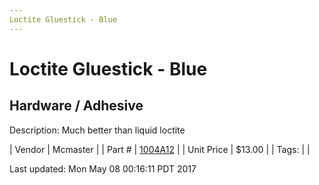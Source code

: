 ```yaml
---
Loctite Gluestick - Blue
---
```

# Loctite Gluestick - Blue
## Hardware / Adhesive
Description: 	Much better than liquid loctite 

| Vendor | Mcmaster | 
| Part # | [1004A12](https://www.mcmaster.com/#1004A12) | 
| Unit Price | $13.00 | 
| Tags: |  | 

Last updated: Mon May 08 00:16:11 PDT 2017